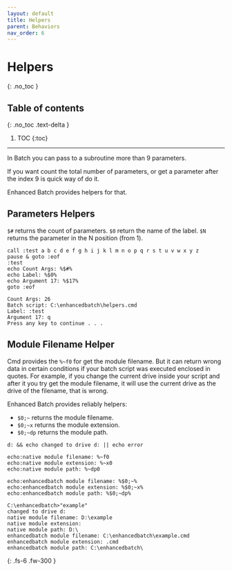 ```yaml
---
layout: default
title: Helpers
parent: Behaviors
nav_order: 6
---
```


# Helpers
{: .no_toc }

## Table of contents
{: .no_toc .text-delta }

1. TOC
{:toc}

---

In Batch you can pass to a subroutine more than 9 parameters.

If you want count the total number of parameters, or get a parameter after the index 9 is quick way of do it.

Enhanced Batch provides helpers for that.

## Parameters Helpers
`$#` returns the count of parameters.
`$0` return  the name of the label.
`$N` returns the parameter in the N position (from 1).

```
call :test a b c d e f g h i j k l m n o p q r s t u v w x y z
pause & goto :eof
:test
echo Count Args: %$#%
echo Label: %$0%
echo Argument 17: %$17%
goto :eof

Count Args: 26
Batch script: C:\enhancedbatch\helpers.cmd
Label: :test
Argument 17: q
Press any key to continue . . .
```

## Module Filename Helper
Cmd provides the `%~f0` for get the module filename. But it can return wrong data in certain conditions if your batch script was executed enclosed in quotes. For example, if you change the current drive inside your script and after it you try get the module filename, it will use the current drive as the drive of the filename, that is wrong.

Enhanced Batch provides reliably helpers:

- `$0;~` returns the module filename.
- `$0;~x` returns the module extension.
- `$0;~dp` returns the module path.

```
d: && echo changed to drive d: || echo error

echo:native module filename: %~f0
echo:native module extension: %~x0
echo:native module path: %~dp0

echo:enhancedbatch module filename: %$0;~%
echo:enhancedbatch module extension: %$0;~x%
echo:enhancedbatch module path: %$0;~dp%

C:\enhancedbatch>"example"
changed to drive d:
native module filename: D:\example
native module extension:
native module path: D:\
enhancedbatch module filename: C:\enhancedbatch\example.cmd
enhancedbatch module extension: .cmd
enhancedbatch module path: C:\enhancedbatch\
```

{: .fs-6 .fw-300 }
